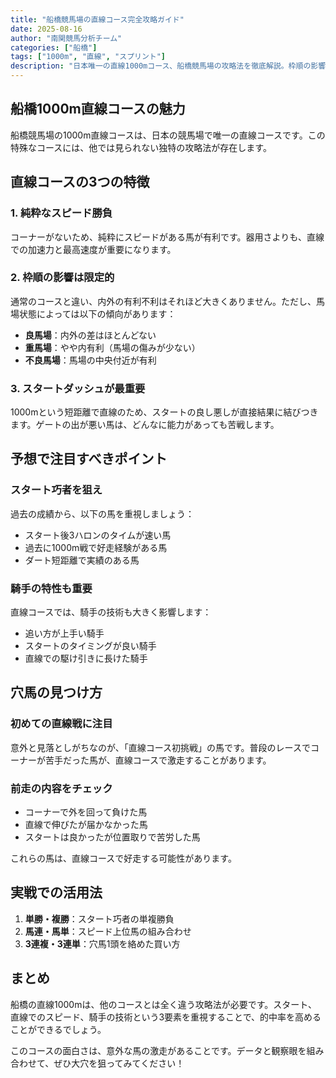 ```yaml
---
title: "船橋競馬場の直線コース完全攻略ガイド"
date: 2025-08-16
author: "南関競馬分析チーム"
categories: ["船橋"]
tags: ["1000m", "直線", "スプリント"]
description: "日本唯一の直線1000mコース、船橋競馬場の攻略法を徹底解説。枠順の影響と予想のコツを紹介します。"
---
```


## 船橋1000m直線コースの魅力

船橋競馬場の1000m直線コースは、日本の競馬場で唯一の直線コースです。この特殊なコースには、他では見られない独特の攻略法が存在します。

## 直線コースの3つの特徴

### 1. 純粋なスピード勝負

コーナーがないため、純粋にスピードがある馬が有利です。器用さよりも、直線での加速力と最高速度が重要になります。

### 2. 枠順の影響は限定的

通常のコースと違い、内外の有利不利はそれほど大きくありません。ただし、馬場状態によっては以下の傾向があります：

- **良馬場**：内外の差はほとんどない
- **重馬場**：やや内有利（馬場の傷みが少ない）
- **不良馬場**：馬場の中央付近が有利

### 3. スタートダッシュが最重要

1000mという短距離で直線のため、スタートの良し悪しが直接結果に結びつきます。ゲートの出が悪い馬は、どんなに能力があっても苦戦します。

## 予想で注目すべきポイント

### スタート巧者を狙え

過去の成績から、以下の馬を重視しましょう：
- スタート後3ハロンのタイムが速い馬
- 過去に1000m戦で好走経験がある馬
- ダート短距離で実績のある馬

### 騎手の特性も重要

直線コースでは、騎手の技術も大きく影響します：
- 追い方が上手い騎手
- スタートのタイミングが良い騎手
- 直線での駆け引きに長けた騎手

## 穴馬の見つけ方

### 初めての直線戦に注目

意外と見落としがちなのが、「直線コース初挑戦」の馬です。普段のレースでコーナーが苦手だった馬が、直線コースで激走することがあります。

### 前走の内容をチェック

- コーナーで外を回って負けた馬
- 直線で伸びたが届かなかった馬
- スタートは良かったが位置取りで苦労した馬

これらの馬は、直線コースで好走する可能性があります。

## 実戦での活用法

1. **単勝・複勝**：スタート巧者の単複勝負
2. **馬連・馬単**：スピード上位馬の組み合わせ
3. **3連複・3連単**：穴馬1頭を絡めた買い方

## まとめ

船橋の直線1000mは、他のコースとは全く違う攻略法が必要です。スタート、直線でのスピード、騎手の技術という3要素を重視することで、的中率を高めることができるでしょう。

このコースの面白さは、意外な馬の激走があることです。データと観察眼を組み合わせて、ぜひ大穴を狙ってみてください！